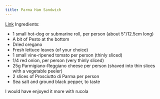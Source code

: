 ```yaml
---
title: Parma Ham Sandwich
---
```


[Link](https://www.lavenderandlovage.com/2019/07/italian-sub-sandwich-with-prosciutto-di-parma-ham.html)
Ingredients:
- 1 small hot-dog or submarine roll, per person (about 5"/12.5cm long)
- A bit of Pesto at the bottom
- Dried oregano
- Fresh lettuce leaves (of your choice)
- 1 small vine-ripened tomato per person (thinly sliced)
- 1/4 red onion, per person (very thinly sliced)
- 25g Parmigiano-Reggiano cheese per person (shaved into thin slices with a vegetable peeler)
- 2 slices of Prosciutto di Parma per person
- Sea salt and ground black pepper, to taste

I would have enjoyed it more with rucola
